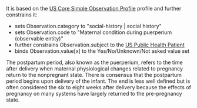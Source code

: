 It is based on the [US Core Simple Observation Profile]({{site.data.fhir.ver.hl7fhiruscore}}/StructureDefinition-us-core-simple-observation.html) profile and further constrains it:
* sets Observation.category to "social-history | social history"
* sets Observation.code to "Maternal condition during puerperium (observable entity)"
* further constrains Observation.subject to the [US Public Health Patient](StructureDefinition-us-ph-patient.html)
* binds Observation.value\[x\] to the Yes/No/Unknown/Not asked value set


The postpartum period, also known as the puerperium, refers to the time after delivery when maternal physiological changes related to pregnancy return to the nonpregnant state. There is consensus that the postpartum period begins upon delivery of the infant. The end is less well defined but is often considered the six to eight weeks after delivery because the effects of pregnancy on many systems have largely returned to the pre-pregnancy state.